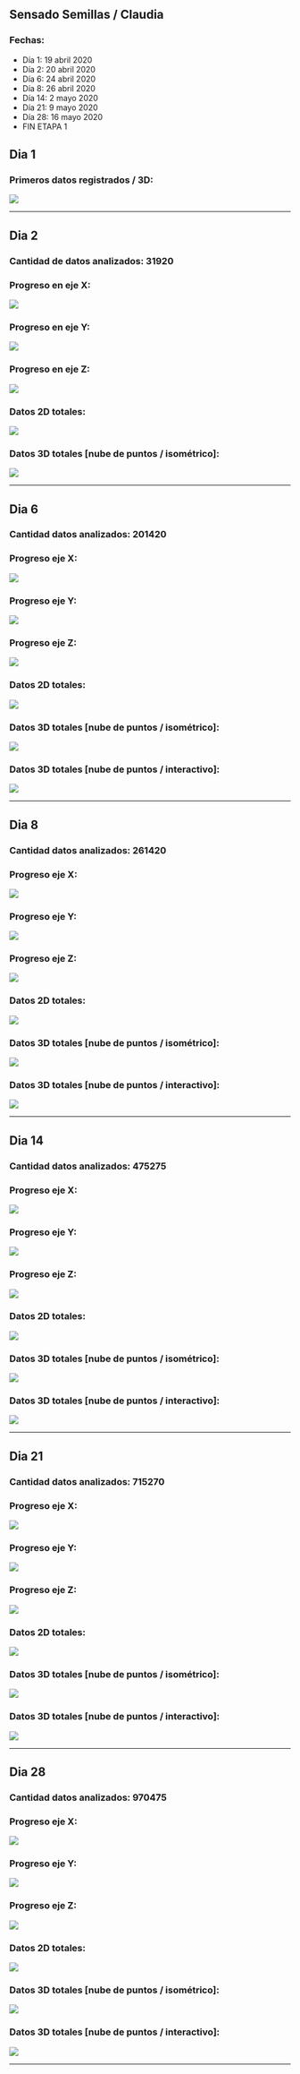 ## Sensado Semillas / Claudia

### Fechas:

- Día 1: 19 abril 2020
- Día 2: 20 abril 2020
- Día 6: 24 abril 2020
- Día 8: 26 abril 2020
- Día 14: 2 mayo 2020
- Día 21: 9 mayo 2020
- Día 28: 16 mayo 2020
- FIN ETAPA 1

## Dia 1
### Primeros datos registrados / 3D:
![](proceso/datos_3d_-1.jpeg)
______________________________________
## Dia 2
### Cantidad de datos analizados: 31920
### Progreso en eje X:
![](proceso/eje_x.jpeg)
### Progreso en eje Y:
![](proceso/eje_y.jpeg)
### Progreso en eje Z:
![](proceso/eje_z.jpeg)
### Datos 2D totales:
![](proceso/datos.jpeg)
### Datos 3D totales [nube de puntos / isométrico]:
![](proceso/datos_3d.jpeg)

______________________________________
## Dia 6
### Cantidad datos analizados: 201420
### Progreso eje X:
![](proceso/eje_x_2.png)
### Progreso eje Y:
![](proceso/eje_y_2.png)
### Progreso eje Z:
![](proceso/eje_z_2.png)
### Datos 2D totales:
![](proceso/datos_2d_2.png)
### Datos 3D totales [nube de puntos / isométrico]:
![](proceso/datos_3d_2.png)
### Datos 3D totales [nube de puntos / interactivo]:
![](proceso/gif_1.gif)
______________________________________
## Dia 8
### Cantidad datos analizados: 261420

### Progreso eje X:
![](proceso/eje_x_3.png)
### Progreso eje Y:
![](proceso/eje_y_3.png)
### Progreso eje Z:
![](proceso/eje_z_3.png)
### Datos 2D totales:
![](proceso/datos_2d_3.png)
### Datos 3D totales [nube de puntos / isométrico]:
![](proceso/datos_3d_3.png)
### Datos 3D totales [nube de puntos / interactivo]:
![](proceso/video-2.gif)
______________________________________
## Dia 14
### Cantidad datos analizados: 475275
### Progreso eje X:
![](proceso/eje_x_4.png)
### Progreso eje Y:
![](proceso/eje_y_4.png)
### Progreso eje Z:
![](proceso/eje_z_4.png)
### Datos 2D totales:
![](proceso/datos_2d_4.png)
### Datos 3D totales [nube de puntos / isométrico]:
![](proceso/datos_3d_4.png)
### Datos 3D totales [nube de puntos / interactivo]:
![](proceso/video-3.gif)
______________________________________

## Dia 21
### Cantidad datos analizados: 715270
### Progreso eje X:
![](proceso/eje_x_5.png)
### Progreso eje Y:
![](proceso/eje_y_5.png)
### Progreso eje Z:
![](proceso/eje_z_5.png)
### Datos 2D totales:
![](proceso/datos_2d_5.png)
### Datos 3D totales [nube de puntos / isométrico]:
![](proceso/datos_3d_5.png)
### Datos 3D totales [nube de puntos / interactivo]:
![](proceso/video-4.gif)
______________________________________

## Dia 28
### Cantidad datos analizados: 970475
### Progreso eje X:
![](proceso/eje_x_6.png)
### Progreso eje Y:
![](proceso/eje_y_6.png)
### Progreso eje Z:
![](proceso/eje_z_6.png)
### Datos 2D totales:
![](proceso/datos_2d_6.png)
### Datos 3D totales [nube de puntos / isométrico]:
![](proceso/datos_3d_6.png)
### Datos 3D totales [nube de puntos / interactivo]:
![](proceso/video_5.gif)
____________________________________
